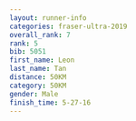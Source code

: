 ```yaml
---
layout: runner-info 
categories: fraser-ultra-2019 
overall_rank: 7
rank: 5
bib: 5051
first_name: Leon
last_name: Tan
distance: 50KM
category: 50KM
gender: Male
finish_time: 5-27-16
---
```

